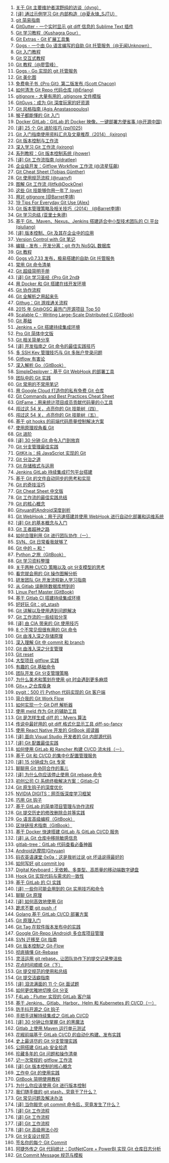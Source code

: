 1. [关于 Git 主要维护者滨野纯的访谈（dyng）](https://weekly.manong.io/bounce?nid=3&aid=47&url=http%3A%2F%2Fblog.dyngr.com%2Fblog%2F2013%2F09%2F26%2Fjunio-c-hamano-interview)
1. [[译] 通过示例学习 Git 内部构造（@夏永锋_SJTU）](https://weekly.manong.io/bounce?nid=6&aid=93&url=http%3A%2F%2Fyoungsterxyf.github.io%2F2013%2F09%2F28%2Flearning-git-internals-by-example%2F)
1. [git 简易指南](https://weekly.manong.io/bounce?nid=17&aid=367&url=http%3A%2F%2Frogerdudler.github.io%2Fgit-guide%2Findex.zh.html)
1. [GitGutter - 一个实时显示 git diff 信息的 Sublime Text 插件](https://weekly.manong.io/bounce?nid=18&aid=413&url=https%3A%2F%2Fgithub.com%2Fjisaacks%2FGitGutter)
1. [Git 学习教程（Kushagra Gour）](https://weekly.manong.io/bounce?nid=19&aid=446&url=http%3A%2F%2Fkushagragour.in%2Fblog%2F2014%2F01%2Fbuild-git-learn-git%2F)
1. [Git Extras - Git 扩展工具集](https://weekly.manong.io/bounce?nid=24&aid=783&url=https%3A%2F%2Fgithub.com%2Fvisionmedia%2Fgit-extras)
1. [Gogs - 一个由 Go 语言编写的自助 Git 托管服务（@无闻Unknown）](https://weekly.manong.io/bounce?nid=25&aid=848&url=https%3A%2F%2Fgithub.com%2Fgogits%2Fgogs)
1. [Git 入门教程](https://weekly.manong.io/bounce?nid=28&aid=953&url=http%3A%2F%2Fwww.git-tower.com%2Flearn%2F)
1. [Git 交互式教程](https://weekly.manong.io/bounce?nid=30&aid=1026&url=https%3A%2F%2Ftry.github.io%2F)
1. [Git 教程（@廖雪峰）](https://weekly.manong.io/bounce?nid=38&aid=1252&url=http%3A%2F%2Fwww.liaoxuefeng.com%2Fwiki%2F0013739516305929606dd18361248578c67b8067c8c017b000)
1. [Gogs - Go 实现的 git 托管服务](https://weekly.manong.io/bounce?nid=42&aid=1378&url=https%3A%2F%2Fgithub.com%2Fgogits%2Fgogs%2F)
1. [Git 美化图](https://weekly.manong.io/bounce?nid=44&aid=1433&url=http%3A%2F%2Fjustinhileman.info%2Farticle%2Fgit-pretty%2F)
1. [免费电子书《Pro Git》第二版发布 (Scott Chacon)](https://weekly.manong.io/bounce?nid=49&aid=1564&url=http%3A%2F%2Fgit-scm.com%2Fbook%2Fen%2Fv2)
1. [如何清洗 Git Repo 代码仓库 (@Erlang)](https://weekly.manong.io/bounce?nid=49&aid=1568&url=http%3A%2F%2Fblog.eood.cn%2Fhow-to-clean-up-git-repo)
1. [gitignore - 大量有用的 .gitignore 文件模版](https://weekly.manong.io/bounce?nid=58&aid=1817&url=https%3A%2F%2Fgithub.com%2Fgithub%2Fgitignore)
1. [GitGuys：成为 Git 深度玩家的好资源](https://weekly.manong.io/bounce?nid=62&aid=1950&url=http%3A%2F%2Fwww.gitguys.com%2Ftopics%2F)
1. [Git 风格指南 (Agis Anastasopoulos)](https://weekly.manong.io/bounce?nid=66&aid=2098&url=https%3A%2F%2Fgithub.com%2Fagis-%2Fgit-style-guide)
1. [猴子都能懂的 Git 入门](https://weekly.manong.io/bounce?nid=68&aid=2185&url=http%3A%2F%2Fbacklogtool.com%2Fgit-guide%2Fcn%2F)
1. [Docker GitLab：GitLab 的 Docker 映像，一键部署方便省事 (@开源中国)](https://weekly.manong.io/bounce?nid=68&aid=2192&url=http%3A%2F%2Fwww.oschina.net%2Fp%2Fdocker-gitlab)
1. [[译] 25 个 Git 进阶技巧 (zpl1025)](https://weekly.manong.io/bounce?nid=70&aid=2271&url=http%3A%2F%2Flinux.cn%2Farticle-5418-weibo.html)
1. [Git 入门指南使用资料汇总及文章推荐（2014） (ixirong)](https://weekly.manong.io/bounce?nid=73&aid=2453&url=http%3A%2F%2Fixirong.com%2F2014%2F11%2F19%2Fthe-way-to-learn-git%2F)
1. [Git 版本控制与工作流](https://weekly.manong.io/bounce?nid=74&aid=2504&url=http%3A%2F%2Fwww.jianshu.com%2Fp%2F67afe711c731)
1. [深入学习 Git 工作流 (ixirong)](https://weekly.manong.io/bounce?nid=75&aid=2568&url=https%3A%2F%2Fgithub.com%2Fxirong%2Fmy-git%2Fblob%2Fmaster%2Fgit-workflow-tutorial.md)
1. [系列教程：Git 版本控制系统 (ihower)](https://weekly.manong.io/bounce?nid=76&aid=2634&url=https%3A%2F%2Fihower.tw%2Fgit%2F)
1. [[译] Git 工作流指南 (oldratlee)](https://weekly.manong.io/bounce?nid=81&aid=3020&url=https%3A%2F%2Fgithub.com%2Foldratlee%2Ftranslations%2Ftree%2Fmaster%2Fgit-workflows-and-tutorials)
1. [企业级开发：Gitflow Workflow 工作流 (@流星狂飙)](https://weekly.manong.io/bounce?nid=81&aid=3021&url=http%3A%2F%2Fwww.jianshu.com%2Fp%2F104fa8b15d1e)
1. [Git Cheat Sheet (Tobias Günther)](https://weekly.manong.io/bounce?nid=82&aid=3152&url=http%3A%2F%2Fwww.git-tower.com%2Fblog%2Fgit-cheat-sheet%2F)
1. [Git 使用规范流程 (@ruanyf)](https://weekly.manong.io/bounce?nid=83&aid=3215&url=http%3A%2F%2Fwww.ruanyifeng.com%2Fblog%2F2015%2F08%2Fgit-use-process.html)
1. [图解 Git 工作流 (llitfk@DockOne)](https://weekly.manong.io/bounce?nid=85&aid=3401&url=http%3A%2F%2Fwww.jianshu.com%2Fp%2F08ad7e427fec)
1. [这些 Git 技能够你用一年了 (pyer)](https://weekly.manong.io/bounce?nid=86&aid=3455&url=http%3A%2F%2Fwww.cnblogs.com%2Fpyer%2Fp%2F4752770.html)
1. [用对 gitignore (@Barret李靖)](https://weekly.manong.io/bounce?nid=87&aid=3554&url=http%3A%2F%2Fwww.barretlee.com%2Fblog%2F2015%2F09%2F06%2Fset-gitignore-after-add-file%2F)
1. [19 Tips For Everyday Git Use (Alex)](https://weekly.manong.io/bounce?nid=88&aid=3641&url=http%3A%2F%2Fwww.alexkras.com%2F19-git-tips-for-everyday-use%2F%3Fhmsr%3Dtoutiao.io%26utm_medium%3Dtoutiao.io%26utm_source%3Dtoutiao.io)
1. [Git 版本管理策略及相关技巧（2014） (@Barret李靖)](https://weekly.manong.io/bounce?nid=89&aid=3729&url=http%3A%2F%2Fwww.barretlee.com%2Fblog%2F2014%2F05%2F07%2Fcb-git-improve%2F%3Fhmsr%3Dtoutiao.io%26utm_medium%3Dtoutiao.io%26utm_source%3Dtoutiao.io)
1. [Git 学习总结 (亚里士朱德)](https://weekly.manong.io/bounce?nid=89&aid=3756&url=http%3A%2F%2Fyalishizhude.github.io%2F2015%2F09%2F16%2Fgit%2F%3Fhmsr%3Dtoutiao.io%26utm_medium%3Dtoutiao.io%26utm_source%3Dtoutiao.io)
1. [基于 Git、Maven、Nexus、Jenkins 搭建适合中小型技术团队的 CI 平台 (qiuliang)](https://weekly.manong.io/bounce?nid=90&aid=3866&url=http%3A%2F%2Fwww.qiuliang.net%2Ftech%2F2015%2F10%2F02%2Fgit-nexus-jenkins-ci.html%3Fhmsr%3Dtoutiao.io%26utm_medium%3Dtoutiao.io%26utm_source%3Dtoutiao.io)
1. [[译] 版本控制、Git 及其在企业中的应用](https://weekly.manong.io/bounce?nid=91&aid=3942&url=http%3A%2F%2Fwww.infoq.com%2Fcn%2Farticles%2Fgit-enterprise)
1. [Version Control with Git 笔记](https://weekly.manong.io/bounce?nid=96&aid=4381&url=http%3A%2F%2Fwiki.tankywoo.com%2Fbook%2Fversion-control-with-git.html)
1. [编辑 - 发布 - 开发分离：git 作为 NoSQL 数据库](https://weekly.manong.io/bounce?nid=96&aid=4409&url=https%3A%2F%2Fwww.phodal.com%2Fblog%2Fediting-publishing-coding-seperate-git-nosql-database%2F)
1. [Git 教程](https://weekly.manong.io/bounce?nid=97&aid=4478&url=https%3A%2F%2Fgithub.com%2Fgeeeeeeeeek%2Fgit-recipes%2Fwiki)
1. [Gogs v0.7.33 发布，极易搭建的自助 Git 托管服务](https://weekly.manong.io/bounce?nid=98&aid=4618&url=http%3A%2F%2Fwww.oschina.net%2Fnews%2F68729%2Fgogs-0-7-33)
1. [常用 Git 命令清单](https://weekly.manong.io/bounce?nid=99&aid=4667&url=http%3A%2F%2Fwww.ruanyifeng.com%2Fblog%2F2015%2F12%2Fgit-cheat-sheet.html)
1. [Git 超级简明手册](https://weekly.manong.io/bounce?nid=99&aid=4707&url=https%3A%2F%2Fgithub.com%2Fshendl1978%2Fblog%2Fwiki%2FGit%25E8%25B6%2585%25E7%25BA%25A7%25E7%25AE%2580%25E6%2598%258E%25E6%2589%258B%25E5%2586%258C)
1. [[译] Git 学习圣经《Pro Git 2nd》](https://weekly.manong.io/bounce?nid=101&aid=4853&url=http%3A%2F%2Fgit-scm.com%2Fbook%2Fzh%2Fv2)
1. [用 Docker 和 Git 搭建在线开发环境](https://weekly.manong.io/bounce?nid=101&aid=4861&url=http%3A%2F%2Fdockone.io%2Farticle%2F930)
1. [Git 协作流程](https://weekly.manong.io/bounce?nid=101&aid=4873&url=http%3A%2F%2Fwww.ruanyifeng.com%2Fblog%2F2015%2F12%2Fgit-workflow.html)
1. [Git 全解析之用起来先](https://weekly.manong.io/bounce?nid=102&aid=4927&url=http%3A%2F%2Fwustrive2008.github.io%2F2016%2F01%2F06%2F%25E7%2589%2588%25E6%259C%25AC%25E6%258E%25A7%25E5%2588%25B6%2FGit%25E5%2585%25A8%25E8%25A7%25A3%25E6%259E%2590%25E4%25B9%258B%25E5%2585%2588%25E7%2594%25A8%25E8%25B5%25B7%25E6%259D%25A5%2F)
1. [Githug：Git 游戏通关流程](https://weekly.manong.io/bounce?nid=102&aid=4931&url=http%3A%2F%2Fwww.jianshu.com%2Fp%2F482b32716bbe)
1. [2015 年 Git@OSC 最热门开源项目 Top 50](https://weekly.manong.io/bounce?nid=102&aid=4952&url=http%3A%2F%2Fwww.oschina.net%2Fnews%2F69661%2F2015-git-osc--opensource-project-ranking-top-50)
1. [Scalable C - Writing Large-Scale Distributed C (GitBook)](https://weekly.manong.io/bounce?nid=103&aid=4985&url=https%3A%2F%2Fhintjens.gitbooks.io%2Fscalable-c%2Fcontent%2Fpreface.html)
1. [Git 基础](https://weekly.manong.io/bounce?nid=103&aid=5010&url=https%3A%2F%2Fgithub.com%2Fmzkmzk%2FRead%2Fblob%2Fmaster%2Fprogit.md)
1. [Jenkins + Git 搭建持续集成环境](https://weekly.manong.io/bounce?nid=103&aid=5052&url=http%3A%2F%2Fwww.cnblogs.com%2Fdojo-lzz%2Fp%2F5125619.html%3Ff%3Dtt)
1. [Pro Git 简体中文版](https://weekly.manong.io/bounce?nid=106&aid=5298&url=http%3A%2F%2Fiissnan.com%2Fprogit%2F)
1. [Git 相关简单分享](https://weekly.manong.io/bounce?nid=108&aid=5444&url=http%3A%2F%2Fwww.jianshu.com%2Fp%2F331cd9fdeae7)
1. [[译] 开发指南之 Git 命令的最佳实践技巧](https://weekly.manong.io/bounce?nid=109&aid=5495&url=http%3A%2F%2Fwww.freebuf.com%2Ftools%2F98396.html)
1. [多 SSH Key 管理技巧与 Git 多账户登录问题](https://weekly.manong.io/bounce?nid=109&aid=5524&url=http%3A%2F%2Fwww.barretlee.com%2Fblog%2F2016%2F03%2F09%2Fconfig-in-ssh-after-troubling-git-connection%2F)
1. [Gitflow 有害论](https://weekly.manong.io/bounce?nid=112&aid=5785&url=http%3A%2F%2Finsights.thoughtworkers.org%2Fgitflow-consider-harmful%2F)
1. [深入解析 Go（GitBook）](https://weekly.manong.io/bounce?nid=114&aid=8886&url=https%3A%2F%2Ftoutiao.io%2Fk%2Fagdqbh)
1. [SimpleDeployer：基于 Git WebHook 的部署工具](https://weekly.manong.io/bounce?nid=114&aid=5956&url=https%3A%2F%2Fgithub.com%2Fyourtion%2FSimpleDeployer)
1. [团队中的 Git 实践](https://weekly.manong.io/bounce?nid=115&aid=6002&url=https%3A%2F%2Fourai.ws%2Fposts%2Fworking-with-git-in-team%2F)
1. [Git 常用的不常用笔记](https://weekly.manong.io/bounce?nid=115&aid=6032&url=http%3A%2F%2Fleoray.leanote.com%2Fpost%2Fgit)
1. [用 Google Cloud 打造你的私有免费 Git 仓库](https://weekly.manong.io/bounce?nid=116&aid=6106&url=http%3A%2F%2Fchinagdg.org%2F2016%2F04%2F%25E7%2594%25A8-google-cloud-%25E6%2589%2593%25E9%2580%25A0%25E4%25BD%25A0%25E7%259A%2584%25E7%25A7%2581%25E6%259C%2589%25E5%2585%258D%25E8%25B4%25B9-git-%25E4%25BB%2593%25E5%25BA%2593%2F)
1. [Git Commands and Best Practices Cheat Sheet](https://weekly.manong.io/bounce?nid=116&aid=6110&url=http%3A%2F%2Fzeroturnaround.com%2Frebellabs%2Fgit-commands-and-best-practices-cheat-sheet%2F)
1. [GitFame：用来统计项目成员贡献代码量的小工具](https://weekly.manong.io/bounce?nid=117&aid=6202&url=https%3A%2F%2Fgithub.com%2Foleander%2Fgit-fame-rb)
1. [闯过这 54 关，点亮你的 Git 技能树（四）](https://weekly.manong.io/bounce?nid=118&aid=6242&url=https%3A%2F%2Fcodingstyle.cn%2Ftopics%2F178)
1. [闯过这 54 关，点亮你的 Git 技能树（五）](https://weekly.manong.io/bounce?nid=119&aid=6333&url=https%3A%2F%2Fcodingstyle.cn%2Ftopics%2F181)
1. [基于 git hooks 的前端代码质量控制解决方案](https://weekly.manong.io/bounce?nid=120&aid=6400&url=https%3A%2F%2Fgithub.com%2Fkuitos%2Fkuitos.github.io%2Fissues%2F28)
1. [使用原理视角看 Git](https://weekly.manong.io/bounce?nid=122&aid=6565&url=https%3A%2F%2Fblog.coding.net%2Fblog%2Fprinciple-of-Git)
1. [Git 进阶](https://weekly.manong.io/bounce?nid=123&aid=6643&url=http%3A%2F%2Fmp.weixin.qq.com%2Fs%3F__biz%3DMzA4NTQwNDcyMA%3D%3D%26mid%3D2650661929%26idx%3D1%26sn%3D69e00516a30723c5a20af3c7a84173a4)
1. [[译] 30 分钟 Git 命令入门到放弃](https://weekly.manong.io/bounce?nid=124&aid=6703&url=http%3A%2F%2Fwww.w3ctrain.com%2F2016%2F06%2F26%2Flearn-git-in-30-minutes%2F)
1. [Git 分支管理最佳实践](https://weekly.manong.io/bounce?nid=124&aid=6730&url=http%3A%2F%2Fwww.ibm.com%2Fdeveloperworks%2Fcn%2Fjava%2Fj-lo-git-mange%2Findex.html)
1. [GitKit.js：纯 JavaScript 实现的 Git](https://weekly.manong.io/bounce?nid=124&aid=6736&url=https%3A%2F%2Fgithub.com%2FSamyPesse%2Fgitkit-js)
1. [Git 分治之道 ](https://weekly.manong.io/bounce?nid=126&aid=6856&url=https%3A%2F%2Fzhuanlan.zhihu.com%2Fp%2F21486693)
1. [Git 存储格式与运用](https://weekly.manong.io/bounce?nid=127&aid=6929&url=http%3A%2F%2Fforcemz.net%2Fgit%2F2016%2F07%2F10%2FGitStorage%2F)
1. [Jenkins GitLab 持续集成打包平台搭建](https://weekly.manong.io/bounce?nid=128&aid=6963&url=http%3A%2F%2Fskyseraph.com%2F2016%2F07%2F18%2FTools%2FJenkins%2520Gitlab%25E6%258C%2581%25E7%25BB%25AD%25E9%259B%2586%25E6%2588%2590%25E6%2589%2593%25E5%258C%2585%25E5%25B9%25B3%25E5%258F%25B0%25E6%2590%25AD%25E5%25BB%25BA%2F)
1. [基于 Git 的文件自动同步的思考和实现](https://weekly.manong.io/bounce?nid=128&aid=6964&url=http%3A%2F%2Fwuzhiwei.net%2Ffile_sync_git%2F)
1. [Git 的奇技淫巧](https://weekly.manong.io/bounce?nid=130&aid=7120&url=https%3A%2F%2Fgithub.com%2F521xueweihan%2Fgit-tips)
1. [Git Cheat Sheet 中文版](https://weekly.manong.io/bounce?nid=132&aid=7265&url=http%3A%2F%2Ftoutiao.io%2Fj%2F9w9tgk)
1. [Git 工作流的最佳实践总结](https://weekly.manong.io/bounce?nid=135&aid=7467&url=http%3A%2F%2Ftoutiao.io%2Fj%2F7h26k3)
1. [Git 的核心概念](https://weekly.manong.io/bounce?nid=138&aid=7663&url=https%3A%2F%2Ftoutiao.io%2Fj%2Fev3jrb)
1. [Gityuan的Android深度剖析](https://weekly.manong.io/bounce?nid=140&aid=7832&url=http%3A%2F%2Ftoutiao.io%2Fsubjects%2F73076)
1. [Git WebHook：用于迅速搭建并使用 WebHook 进行自动化部署和运维系统](https://weekly.manong.io/bounce?nid=141&aid=7893&url=https%3A%2F%2Ftoutiao.io%2Fk%2Fe3xh5l)
1. [[译] Git 的基本概念与入门](https://weekly.manong.io/bounce?nid=145&aid=8119&url=https%3A%2F%2Ftoutiao.io%2Fk%2Fdqe32l)
1. [Git 王者超神之路](https://weekly.manong.io/bounce?nid=145&aid=8122&url=https%3A%2F%2Ftoutiao.io%2Fk%2Fqozd8l)
1. [如何合理利用 Git 进行团队协作（一）](https://weekly.manong.io/bounce?nid=147&aid=8237&url=https%3A%2F%2Ftoutiao.io%2Fk%2F8pvy7x)
1. [SVN、Git 日常看我就够了](https://weekly.manong.io/bounce?nid=148&aid=8291&url=https%3A%2F%2Ftoutiao.io%2Fk%2F84rpdi)
1. [Git 中的 ~ 和 ^](https://weekly.manong.io/bounce?nid=150&aid=8417&url=https%3A%2F%2Ftoutiao.io%2Fk%2Fw42onn)
1. [Python 之旅（GitBook）](https://weekly.manong.io/bounce?nid=151&aid=8463&url=https%3A%2F%2Ftoutiao.io%2Fk%2Fibis6n)
1. [Git 学习资料整理](https://weekly.manong.io/bounce?nid=151&aid=8469&url=https%3A%2F%2Ftoutiao.io%2Fk%2Fe0z7t1)
1. [关于两种 CI/CD 策略以及 git 分支模型的思考](https://weekly.manong.io/bounce?nid=151&aid=8470&url=https%3A%2F%2Ftoutiao.io%2Fk%2F0h09qz)
1. [看完就会用的 Git 操作图解分析](https://weekly.manong.io/bounce?nid=152&aid=8533&url=https%3A%2F%2Ftoutiao.io%2Fk%2Fjdf8pv)
1. [研发团队 Git 开发流程新人学习指南](https://weekly.manong.io/bounce?nid=153&aid=8607&url=https%3A%2F%2Ftoutiao.io%2Fk%2Fxr5ri1)
1. [从 Gitlab 误删除数据库想到的](https://weekly.manong.io/bounce?nid=153&aid=8592&url=https%3A%2F%2Ftoutiao.io%2Fk%2F380iab)
1. [Linux Perf Master (GitBook)](https://weekly.manong.io/bounce?nid=154&aid=8675&url=https%3A%2F%2Ftoutiao.io%2Fk%2Fcozjnd)
1. [基于 Gitlab CI 搭建持续集成环境](https://weekly.manong.io/bounce?nid=154&aid=8688&url=https%3A%2F%2Ftoutiao.io%2Fk%2Frxtd42)
1. [好好玩 Git：git_stash](https://weekly.manong.io/bounce?nid=154&aid=8696&url=https%3A%2F%2Ftoutiao.io%2Fk%2Fu5pw9u)
1. [Git 详解以及使用遇到问题解决](https://weekly.manong.io/bounce?nid=156&aid=8820&url=https%3A%2F%2Ftoutiao.io%2Fk%2Ffar2l2)
1. [Git 工作流的一些经验分享](https://weekly.manong.io/bounce?nid=156&aid=8833&url=https%3A%2F%2Ftoutiao.io%2Fk%2Fpb0bnk)
1. [[译] 由 CIA 带来的 Git 使用技巧](https://weekly.manong.io/bounce?nid=158&aid=8973&url=https%3A%2F%2Ftoutiao.io%2Fk%2Fg9xq9f)
1. [8 个不常见但很有用的 Git 命令](https://weekly.manong.io/bounce?nid=160&aid=9108&url=https%3A%2F%2Ftoutiao.io%2Fk%2Fr5y8t8)
1. [Git 由浅入深之存储原理](https://weekly.manong.io/bounce?nid=160&aid=9113&url=https%3A%2F%2Ftoutiao.io%2Fk%2Fbuqh3c)
1. [深入理解 Git 中 commit 和 branch](https://weekly.manong.io/bounce?nid=161&aid=9187&url=https%3A%2F%2Ftoutiao.io%2Fk%2F1twcad)
1. [Git 由浅入深之分支管理](https://weekly.manong.io/bounce?nid=162&aid=9254&url=https%3A%2F%2Ftoutiao.io%2Fk%2Fm2qaii)
1. [Git reset](https://weekly.manong.io/bounce?nid=162&aid=9271&url=https%3A%2F%2Ftoutiao.io%2Fk%2Fextoyh)
1. [大型项目 gitflow 实践](https://weekly.manong.io/bounce?nid=162&aid=9272&url=https%3A%2F%2Ftoutiao.io%2Fk%2F44t31n)
1. [有趣的 Git 基础命令](https://weekly.manong.io/bounce?nid=163&aid=9326&url=https%3A%2F%2Ftoutiao.io%2Fk%2Fztzwvk)
1. [团队开发 Git 分支管理策略](https://weekly.manong.io/bounce?nid=163&aid=9327&url=https%3A%2F%2Ftoutiao.io%2Fk%2Fyl5gq8)
1. [为什么美术和策划在使用 git 时会遇到更多麻烦](https://weekly.manong.io/bounce?nid=163&aid=9346&url=https%3A%2F%2Ftoutiao.io%2Fk%2Fwud7zb)
1. [Git++ 之仓库瘦身](https://weekly.manong.io/bounce?nid=164&aid=9399&url=https%3A%2F%2Ftoutiao.io%2Fk%2Frevlv8)
1. [pygit：500 行 Python 代码实现的 Git 客户端](https://weekly.manong.io/bounce?nid=166&aid=9576&url=https%3A%2F%2Ftoutiao.io%2Fk%2Fog5mcw)
1. [简介我的 Git Work Flow](https://weekly.manong.io/bounce?nid=167&aid=9617&url=https%3A%2F%2Ftoutiao.io%2Fk%2Ff5im3c)
1. [如何实现一个 Git Diff 解析器](https://weekly.manong.io/bounce?nid=168&aid=9679&url=https%3A%2F%2Ftoutiao.io%2Fk%2Fn5ws67)
1. [使用 meld 作为 Git 的辅助工具](https://weekly.manong.io/bounce?nid=170&aid=9829&url=https%3A%2F%2Ftoutiao.io%2Fk%2F4jmjyq)
1. [Git 是怎样生成 diff 的：Myers 算法](https://weekly.manong.io/bounce?nid=170&aid=9836&url=https%3A%2F%2Ftoutiao.io%2Fk%2Ft31dvb)
1. [传说中最好用的 git diff 格式化显示工具 diff-so-fancy](https://weekly.manong.io/bounce?nid=170&aid=9838&url=https%3A%2F%2Ftoutiao.io%2Fk%2Ffm0k6x)
1. [使用 React Native 开发的 GitBook 阅读器](https://weekly.manong.io/bounce?nid=172&aid=9991&url=https%3A%2F%2Ftoutiao.io%2Fk%2F8nn82y)
1. [[译] 面向 Visual Studio 开发者的 Git 内部源代码](https://weekly.manong.io/bounce?nid=176&aid=10234&url=http%3A%2F%2Fmp.weixin.qq.com%2Fs%2F3EtuI_CBhd8mKjBufa01xw)
1. [[译] Git 配置最佳实践](https://weekly.manong.io/bounce?nid=176&aid=10235&url=https%3A%2F%2Ftoutiao.io%2Fk%2Fw0lj0d)
1. [如何使用 GitLab 和 Rancher 构建 CI/CD 流水线（一）](https://weekly.manong.io/bounce?nid=180&aid=10540&url=https%3A%2F%2Ftoutiao.io%2Fk%2Figx3e4)
1. [基于 Git 和 CI/CD 的集中化配置管理服务](https://weekly.manong.io/bounce?nid=182&aid=10672&url=https%3A%2F%2Ftoutiao.io%2Fk%2Fny5k34)
1. [[译] 15 分钟成为 Git 专家](https://weekly.manong.io/bounce?nid=184&aid=10825&url=https%3A%2F%2Ftoutiao.io%2Fk%2F8z92sj)
1. [聊聊用 Git 协同合作的事儿](https://weekly.manong.io/bounce?nid=184&aid=10828&url=http%3A%2F%2Fmp.weixin.qq.com%2Fs%2FTQRbcYu5m5px55SAmAhN8w)
1. [[译] 为什么你应该停止使用 Git rebase 命令](https://weekly.manong.io/bounce?nid=187&aid=11081&url=https%3A%2F%2Ftoutiao.io%2Fk%2Fbuywql)
1. [初创公司 CI 系统终极解决方案：Gitlab-CI](https://weekly.manong.io/bounce?nid=193&aid=11483&url=https%3A%2F%2Ftoutiao.io%2Fk%2Fgd1pkx)
1. [Git 原生钩子的深度优化](https://weekly.manong.io/bounce?nid=194&aid=11539&url=https%3A%2F%2Ftoutiao.io%2Fk%2Finuyaz)
1. [NVIDIA DIGITS：网页版深度学习框架](https://weekly.manong.io/bounce?nid=195&aid=11607&url=http%3A%2F%2Fmp.weixin.qq.com%2Fs%2FjQLMLpUTHb_xERI6jthfHA)
1. [巧用 Git 钩子](https://weekly.manong.io/bounce?nid=195&aid=11625&url=https%3A%2F%2Ftoutiao.io%2Fk%2Fk237rm)
1. [基于 GitLab 的简单项目管理与协作流程](https://weekly.manong.io/bounce?nid=195&aid=11630&url=https%3A%2F%2Ftoutiao.io%2Fk%2Fhxppai)
1. [Git 提交历史的修改删除合并等实践](https://weekly.manong.io/bounce?nid=197&aid=11759&url=https%3A%2F%2Ftoutiao.io%2Fk%2Flib9yz)
1. [Go 语言高级编程（GitBook）](https://weekly.manong.io/bounce?nid=200&aid=11982&url=https%3A%2F%2Ftoutiao.io%2Fk%2Fa8suqk)
1. [区块链技术指南（GitBook）](https://weekly.manong.io/bounce?nid=201&aid=12078&url=https%3A%2F%2Ftoutiao.io%2Fk%2Fj2n2ea)
1. [基于 Docker 快速搭建 GitLab 与 GitLab CI/CD 服务](https://weekly.manong.io/bounce?nid=207&aid=12524&url=https%3A%2F%2Ftoutiao.io%2Fk%2Fn1hviv)
1. [[译] 从 Git 仓库中移除敏感信息](https://weekly.manong.io/bounce?nid=208&aid=12581&url=https%3A%2F%2Ftoutiao.io%2Fk%2Fo28aza)
1. [gitlab-tree：GitLab 代码查看必备神器](https://weekly.manong.io/bounce?nid=209&aid=12677&url=https%3A%2F%2Ftoutiao.io%2Fk%2F09dtd6)
1. [Android达摩院(Gityuan)](https://weekly.manong.io/bounce?nid=214&aid=13032&url=http%3A%2F%2Ftoutiao.io%2Fsubjects%2F73076%23214)
1. [码农英语课堂 0x0a：这是我听过说 git 坏话说得最好的](https://weekly.manong.io/bounce?nid=215&aid=13081&url=https%3A%2F%2Fmp.weixin.qq.com%2Fs%2Fhxdm7Lw_eytEnZw2C5bgqA)
1. [如何写好 git commit log](https://weekly.manong.io/bounce?nid=215&aid=13088&url=https%3A%2F%2Ftoutiao.io%2Fk%2F5wkeoj)
1. [Digital Keyboard：无依赖、多类型、高质量的移动端数字键盘](https://weekly.manong.io/bounce?nid=216&aid=13159&url=https%3A%2F%2Ftoutiao.io%2Fk%2Fd6spih)
1. [Hook Git 实现代码与需求的一致性](https://weekly.manong.io/bounce?nid=224&aid=13684&url=https%3A%2F%2Fmp.weixin.qq.com%2Fs%2FxQXOw4YxVc3WtowxxVMxsg)
1. [基于 GitLab 的 CI 实践](https://weekly.manong.io/bounce?nid=226&aid=13815&url=https%3A%2F%2Fmp.weixin.qq.com%2Fs%2FZzJnZtZn3sX-JmPfs1uASg)
1. [[译] 一些你可能会用到的 Git 实用技巧和命令](https://weekly.manong.io/bounce?nid=227&aid=13882&url=https%3A%2F%2Fmp.weixin.qq.com%2Fs%2FpQfxMGU6mB3AmZIiFpw2bQ)
1. [聊聊 Git 原理](https://weekly.manong.io/bounce?nid=228&aid=13943&url=https%3A%2F%2Fmp.weixin.qq.com%2Fs%2FuBkRUkUKrVHnf4lt9vASIA)
1. [[译] 如何高效地使用 Git](https://weekly.manong.io/bounce?nid=231&aid=14162&url=https%3A%2F%2Ftoutiao.io%2Fk%2Fyizapg)
1. [跪求不要 git push -f](https://weekly.manong.io/bounce?nid=234&aid=14357&url=https%3A%2F%2Ftoutiao.io%2Fk%2Fi1eiic)
1. [Golang 基于 GitLab CI/CD 部署方案](https://weekly.manong.io/bounce?nid=235&aid=14403&url=https%3A%2F%2Ftoutiao.io%2Fk%2Fwzqut3)
1. [Git 原理入门](https://weekly.manong.io/bounce?nid=235&aid=14408&url=https%3A%2F%2Ftoutiao.io%2Fk%2Frie4tw)
1. [Git Tag 在软件版本发布中的实践](https://weekly.manong.io/bounce?nid=237&aid=14562&url=https%3A%2F%2Ftoutiao.io%2Fk%2Fx6eqio)
1. [Google Git-Repo (Android) 多仓库项目管理](https://weekly.manong.io/bounce?nid=241&aid=14803&url=https%3A%2F%2Ftoutiao.io%2Fk%2Fbrgzpa)
1. [SVN 迁移至 Git 指南](https://weekly.manong.io/bounce?nid=241&aid=14815&url=https%3A%2F%2Fmp.weixin.qq.com%2Fs%2FgnXoY9M09YycJyhwVVpmIA)
1. [Git 版本控制之 Git-Flow](https://weekly.manong.io/bounce?nid=243&aid=14917&url=https%3A%2F%2Ftoutiao.io%2Fk%2F3auvvy)
1. [彻底搞懂 Git-Rebase](https://weekly.manong.io/bounce?nid=244&aid=14997&url=https%3A%2F%2Ftoutiao.io%2Fk%2Fwlfdqh)
1. [灵活运用 git rebase，让团队协作下的提交记录整洁些](https://weekly.manong.io/bounce?nid=244&aid=15001&url=https%3A%2F%2Ftoutiao.io%2Fk%2F1o3n4i)
1. [花点时间顺顺 Git（下）](https://weekly.manong.io/bounce?nid=244&aid=15009&url=https%3A%2F%2Fmp.weixin.qq.com%2Fs%2FK7004_PVFW0kj8vcFh0s6Q)
1. [Git 提交规范的使用和总结](https://weekly.manong.io/bounce?nid=246&aid=15123&url=https%3A%2F%2Ftoutiao.io%2Fk%2Fmjznew)
1. [Git 提交洁癖指南](https://weekly.manong.io/bounce?nid=248&aid=15268&url=https%3A%2F%2Ftoutiao.io%2Fk%2F5an9vk)
1. [[译] 泪流满面的 11 个 Git 面试题](https://weekly.manong.io/bounce?nid=250&aid=15434&url=https%3A%2F%2Fmp.weixin.qq.com%2Fs%2FghF27N0XjgG0pw2XpGDCYA)
1. [如何更优雅地切换 Git 分支](https://weekly.manong.io/bounce?nid=251&aid=15499&url=https%3A%2F%2Ftoutiao.io%2Fk%2F513sso)
1. [F4Lab：Flutter 实现的 GitLab 客户端](https://weekly.manong.io/bounce?nid=254&aid=15717&url=https%3A%2F%2Ftoutiao.io%2Fk%2F2qvypg)
1. [基于 Jenkins、Gitlab、Harbor、Helm 和 Kubernetes 的 CI/CD（一）](https://weekly.manong.io/bounce?nid=259&aid=16051&url=https%3A%2F%2Ftoutiao.io%2Fk%2Fqvu9gn)
1. [防手抖开源之 Git 钩子](https://weekly.manong.io/bounce?nid=260&aid=16099&url=https%3A%2F%2Ftoutiao.io%2Fk%2F750zvl)
1. [手把手详解持续集成之 GitLab CI/CD](https://weekly.manong.io/bounce?nid=260&aid=16107&url=https%3A%2F%2Ftoutiao.io%2Fk%2F51lb2w)
1. [[译] 30 分钟让你掌握 Git 的黑魔法](https://weekly.manong.io/bounce?nid=264&aid=16431&url=https%3A%2F%2Fmp.weixin.qq.com%2Fs%2F2SKc8zZSwv_taeLhy8_nuw)
1. [Gitlab 上使用 Maven 运行单元测试](https://weekly.manong.io/bounce?nid=264&aid=16457&url=https%3A%2F%2Fmp.weixin.qq.com%2Fs%2FvQzSEJCkvrTP6KGwkZnTzA)
1. [花椒前端基于 GitLab CI/CD 的自动化构建、发布实践](https://weekly.manong.io/bounce?nid=268&aid=16796&url=https%3A%2F%2Fmp.weixin.qq.com%2Fs%2F0VtDFv5bxJp2OyJGufBV0w)
1. [史上最详尽的 Git 分支管理实践 ](https://weekly.manong.io/bounce?nid=270&aid=16975&url=https%3A%2F%2Fmp.weixin.qq.com%2Fs%2FRSREs3MqxidPX8h8wJfv4Q)
1. [公网搭建 GitLab 安全拾遗](https://weekly.manong.io/bounce?nid=274&aid=17265&url=https%3A%2F%2Ftoutiao.io%2Fk%2Fuax3l8w)
1. [珍藏多年的 Git 问题和操作清单](https://weekly.manong.io/bounce?nid=277&aid=17468&url=https%3A%2F%2Fmp.weixin.qq.com%2Fs%2FKD8UeunsBit4jOxPZ02yQQ)
1. [记一次常规的 gitflow 工作流](https://weekly.manong.io/bounce?nid=278&aid=17577&url=https%3A%2F%2Fmp.weixin.qq.com%2Fs%3F__biz%3DMzUzMzE4MDY0Nw%3D%3D%26mid%3D2247483665%26idx%3D1%26sn%3D5bd10a6d8c2f621a678d7b023bd9988f)
1. [[译] Git 版本控制的核心概念](https://weekly.manong.io/bounce?nid=280&aid=17709&url=https%3A%2F%2Fmp.weixin.qq.com%2Fs%2FvfyKgfsyacGx4uyhzJI3-A)
1. [工作中 Git 的使用实践](https://weekly.manong.io/bounce?nid=281&aid=17767&url=https%3A%2F%2Fmp.weixin.qq.com%2Fs%2Fmje4XVyuDzspttWdOFC02g)
1. [GitBook 简明使用教程](https://weekly.manong.io/bounce?nid=283&aid=17930&url=https%3A%2F%2Ftoutiao.io%2Fk%2Fdmsox6k)
1. [为什么你应该使用 Git 进行版本控制](https://weekly.manong.io/bounce?nid=286&aid=18106&url=https%3A%2F%2Ftoutiao.io%2Fk%2F0cr5pgx)
1. [我们随手做的 git stash，究竟干了什么？](https://weekly.manong.io/bounce?nid=288&aid=18258&url=https%3A%2F%2Fmp.weixin.qq.com%2Fs%2F8ZPrbjBPpmmuJWWiUTMlNg)
1. [Git 常见问题及解决办法](https://weekly.manong.io/bounce?nid=289&aid=18292&url=https%3A%2F%2Ftoutiao.io%2Fk%2Fe0q028e)
1. [[译] 当你敲完 git commit 命令后，究竟发生了什么？](https://weekly.manong.io/bounce?nid=290&aid=18380&url=https%3A%2F%2Ftoutiao.io%2Fk%2F9byxzye)
1. [[译] Git 工作流程](https://weekly.manong.io/bounce?nid=295&aid=18676&url=https%3A%2F%2Ftoutiao.io%2Fk%2Fksl6mhw)
1. [[译] Git 工作流程](https://weekly.manong.io/bounce?nid=295&aid=18676&url=https%3A%2F%2Ftoutiao.io%2Fk%2Fksl6mhw)
1. [[译] Git 工作流程](https://weekly.manong.io/bounce?nid=295&aid=18676&url=https%3A%2F%2Ftoutiao.io%2Fk%2Fksl6mhw)
1. [[译] Git 高级用法小抄](https://weekly.manong.io/bounce?nid=296&aid=18768&url=https%3A%2F%2Ftoutiao.io%2Fk%2F09gmfrl)
1. [Git 分支设计规范](https://weekly.manong.io/bounce?nid=297&aid=18837&url=https%3A%2F%2Ftoutiao.io%2Fk%2Fplu0ohe)
1. [签名你的每个 Git Commit](https://weekly.manong.io/bounce?nid=298&aid=18897&url=https%3A%2F%2Ftoutiao.io%2Fk%2F1l19n4d)
1. [阿捷外传之 Git 代码统计：DotNetCore + PowerBI 实现 Git 仓库日志分析](https://weekly.manong.io/bounce?nid=299&aid=18944&url=https%3A%2F%2Ftoutiao.io%2Fk%2Fihp37qb)
1. [Git Commit Message 规范与模板](https://weekly.manong.io/bounce?nid=300&aid=19012&url=https%3A%2F%2Ftoutiao.io%2Fk%2Fuul3hpl)
